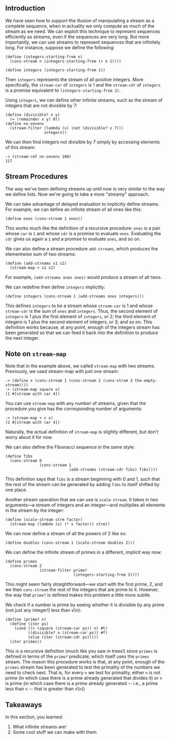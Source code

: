 ## Introduction

We have seen how to support the illusion of manipulating a stream as a complete sequence, when in actuality we only compute as much of the stream as we need. We can exploit this technique to represent sequences efficiently as streams, even if the sequences are very long. But more importantly, we can use streams to represent sequences that are infinitely long. For instance, suppose we define the following:

```
(define (integers-starting-from n)
  (cons-stream n (integers-starting-from (+ n 1))))
  
(define integers (integers-starting-from 1))
```

Then `integers` represents the stream of all positive integers.
More specifically, the `stream-car` of `integers` is 1
and the `stream-cdr` of `integers` is a promise equivalent to
`(integers-starting-from 2)`.

Using `integers`, we can define other infinite streams, such as the stream of
integers that are not divisible by 7:

```     
(define (divisible? x y)
  (= (remainder x y) 0))
(define no-sevens
  (stream-filter (lambda (x) (not (divisible? x 7)))
                 integers))
```

We can then find integers not divisible by 7 simply by accessing elements of
this stream:

```
-> (stream-ref no-sevens 100)
117
```

<!--
We can also define an infinite stream of Fibonnaci numbers:

```
(define (fibgen a b)
  (cons-stream a (fibgen b (+ a b))))
(define fibs (fibgen 0 1))
```
-->

<!--
It is interesting to contemplate the signal-processing system set up by sieve,
shown in the ``Henderson diagram'' below. The input stream feeds into an
``unconser'' that separates the first element of the stream from the rest of
the stream. The first element is used to construct a divisibility filter,
through which the rest is passed, and the output of the filter is fed to
another sieve box. Then the original first element is consed onto the output
of the internal sieve to form the output stream. Thus, not only is the stream
infinite, but the signal processor is also infinite, because the sieve
contains a sieve within it.

![](http://mitpress.mit.edu/sicp/full-text/book/ch3-Z-G-35.gif)

-->

## Stream Procedures

The way we've been defining streams up until now is very similar to the way we
define lists. Now we're going to take a more "streamy" approach.

We can take advantage of delayed evaluation to implicitly define streams. For
example, we can define an infinite stream of all ones like this:

```
(define ones (cons-stream 1 ones))
```

This works much like the definition of a recursive procedure: `ones` is a pair
whose `car` is `1` and whose `cdr` is a promise to evaluate `ones`. Evaluating
the `cdr` gives us again a `1` and a promise to evaluate `ones`, and so on.

We can also define a stream procedure `add-streams`, which produces the
elementwise sum of two streams:

```
(define (add-streams s1 s2)
  (stream-map + s1 s2)
```

For example, `(add-streams ones ones)` would produce a stream of all twos.

We can redefine then define `integers` implicitly:

```
(define integers (cons-stream 1 (add-streams ones integers)))
```

This defines `integers` to be a stream whose `stream-car` is 1 and 
whose `stream-cdr` is the sum of `ones` and `integers`.
Thus, the second element of `integers` is
1 plus the first element of `integers`, or 2; the third element of integers is 1
plus the second element of integers, or 3; and so on. This definition works
because, at any point, enough of the integers stream has been generated so
that we can feed it back into the definition to produce the next integer.

## Note on `stream-map`

Note that in the example above, we called `stream-map` with two streams.
Previously, we used stream-map with just one stream:

```    
-> (define x (cons-stream 1 (cons-stream 2 (cons-stram 3 the-empty-stream))))
-> (stream-map square x)
(1 #[stream with car 4])
```

You can use `stream-map` with any number of streams, given that the procedure
you give has the corresponding number of arguments:

```
-> (stream-map + x x)
(2 #[stream with car 4])
```    

Naturally, the actual definition of `stream-map` is slightly different, but don't
worry about it for now.

We can also define the Fibonacci sequence in the same style:

```
(define fibs
  (cons-stream 0
               (cons-stream 1
                            (add-streams (stream-cdr fibs) fibs))))
```

This definition says that `fibs` is a stream beginning with 0 and 1, such that
the rest of the stream can be generated by adding `fibs` to itself shifted by
one place.

Another stream operation that we can use is `scale-stream`. It takes in two
arguments&mdash;a stream of integers and an integer&mdash;and multiplies all elements in
the stream by the integer:

```
(define (scale-stream strm factor)
  (stream-map (lambda (x) (* x factor)) strm))
```

We can now define a stream of all the powers of 2 like so:

```
(define doubles (cons-stream 1 (scale-stream doubles 2)))
```

We can define the infinite stream of primes in a different, implicit way now:

```
(define primes
  (cons-stream 2
               (stream-filter prime?
                              (integers-starting-from 3))))
```

This might seem fairly straightforward&mdash;we start with the first prime, 2, and
we then `cons-stream` the rest of the integers that are prime to it. However,
the way that `prime?` is defined makes this problem a little more subtle.

We check if a number is prime by seeing whether it is divisible by any prime
(not just any integer!) less than √(n):

```
(define (prime? n)
  (define (iter ps)
    (cond ((> (square (stream-car ps)) n) #t)
          ((divisible? n (stream-car ps)) #f)
          (else (iter (stream-cdr ps)))))
  (iter primes))
```  

This is a recursive definition (much like you saw in trees!) since `primes` is
defined in terms of the `prime?` predicate, which itself uses the `primes`
stream. The reason this procedure works is that, at any point, enough of the
`primes` stream has been generated to test the primality of the numbers we
need to check next. That is, for every `n` we test for primality, either `n`
is not prime (in which case there is a prime already generated that divides
it) or `n` is prime (in which case there is a prime already generated -- i.e.,
a prime less than `n` -- that is greater than √(`n`))

## Takeaways

In this section, you learned:

  1. What infinite streams are!
  2. Some cool stuff we can make with them
